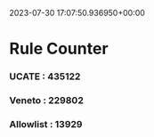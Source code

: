 2023-07-30 17:07:50.936950+00:00
# Rule Counter 
 ### UCATE : 435122

 ### Veneto : 229802

 ### Allowlist : 13929